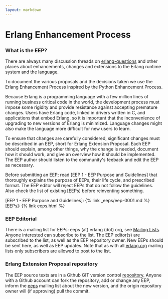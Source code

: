 ```yaml
---
layout: markdown
---
```

# Erlang Enhancement Process

### What is the EEP?
There are always many discussion threads on [erlang-questions](mailto:erlang-questions@erlang.org) and other places about enhancements, changes and extensions to the Erlang runtime system and the language.

To document the various proposals and the decisions taken we use the Erlang Enhancement Process inspired by the Python Enhancement Process.

Because Erlang is a programming language with a few million lines of running business critical code in the world, the development process must impose some rigidity and provide resistance against accepting premature changes. Users have Erlang code, linked in drivers written in C, and applications that embed Erlang, so it is important that the inconvenience of upgrading to new versions of Erlang is minimized. Language changes might also make the language more difficult for new users to learn.

To ensure that changes are carefully considered, significant changes must be described in an EEP, short for Erlang Extension Proposal. Each EEP should explain, among other things, why the change is needed, document how it should work, and give an overview how it should be implemented. The EEP author should listen to the community's feeback and edit the EEP as necessary.

Before submitting an EEP; read [EEP 1 - EEP Purpose and Guidelines] that thoroughly explains the purpose of EEPs, their life cycle, and prescribed format. The EEP editor will reject EEPs that do not follow the guidelines. Also check the list of existing [EEPs] before reinventing something.

[EEP 1 - EEP Purpose and Guidelines]: {% link _eeps/eep-0001.md %}
[EEPs]: {% link eeps.html %}

### EEP Editorial
There is a mailing list for EEPs: eeps (at) erlang (dot) org, see [Mailing Lists](../community/mailinglists). Anyone interested can subscribe to the list. The EEP editor(s) are subscribed to the list, as well as the EEP repository owner. New EEPs should be sent here, as well as EEP updates. Note that as with all [erlang.org](http://www.erlang.org/) mailing lists only subscribers are allowed to post to the list.

### Erlang Extension Proposal repository
The EEP source texts are in a Github GIT version control [repository](http://www.github.com/erlang/eep). Anyone with a Github account can fork the repository, add or change any EEP, inform the [eeps](mailto:eeps@erlang.org) mailing list about the new version, and the origin repository owner will (if approving) pull the commit.